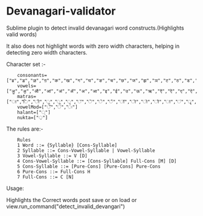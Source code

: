 # Devanagari-validator
Sublime plugin to detect invalid devanagari word constructs.(Highlights valid words)

It also does not highlight words with zero width characters, helping in detecting zero width characters.

Character set :-

		consonants=["ॿ","ॾ","ॼ","ॻ","क","ख","ग","घ","ङ","च","छ","ज","झ","ञ","ट","ठ","ड","ढ","ण","त","थ","द","ध","न","प","फ","ब","भ","म","य","र","ऱ","ल","ळ","व","श","ष","स","ह"]
		vowels=["ॷ","ॶ","ॵ","ॴ","ॳ","ॲ","अ","आ","इ","ई","उ","ऊ","ऋ","ऍ","ऎ","ए","ऐ","ऑ","ऒ","ओ","औ","ॠ"]
		matras=["ा","ि","ी","ु","ू","ृ","ॅ","ॆ","े","ै","ॉ","ॊ","ो","ौ","ऻ","ऺ","ॄ","ॆ","ॏ","ॗ","ॖ"]
		vowelMod=["ँ","ं","ः"]
		halant=["्"]
		nukta=["़"]




The rules are:-

		Rules
		1 Word ::= {Syllable} [Cons-Syllable]
		2 Syllable ::= Cons-Vowel-Syllable | Vowel-Syllable
		3 Vowel-Syllable ::= V [D]
		4 Cons-Vowel-Syllable ::= [Cons-Syllable] Full-Cons [M] [D]
		5 Cons-Syllable ::= [Pure-Cons] [Pure-Cons] Pure-Cons
		6 Pure-Cons ::= Full-Cons H
		7 Full-Cons ::= C [N]
		
	


Usage:

Highlights the Correct words post save or on load or view.run_command("detect_invalid_devangari")
